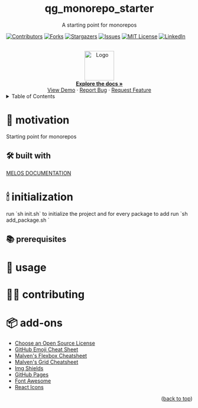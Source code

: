 <div id="top"></div>

<h1 align="center">qg_monorepo_starter</h1>

<p align="center">A starting point for monorepos</p>


[![Contributors][contributors-shield]][contributors-url]
[![Forks][forks-shield]][forks-url]
[![Stargazers][stars-shield]][stars-url]
[![Issues][issues-shield]][issues-url]
[![MIT License][license-shield]][license-url]
[![LinkedIn][linkedin-shield]][linkedin-url]



<!-- PROJECT LOGO -->
<br />
<div align="center">
    <a href="https://github.com/othneildrew/Best-README-Template">
        <img src="images/logo.png" alt="Logo" width="80" height="80">
    </a>
    <br>
    <a href="https://github.com/othneildrew/Best-README-Template"><strong>Explore the docs »</strong></a>
    <br />
    <a href="https://github.com/othneildrew/Best-README-Template">View Demo</a>
    ·
    <a href="https://github.com/othneildrew/Best-README-Template/issues">Report Bug</a>
    ·
    <a href="https://github.com/othneildrew/Best-README-Template/issues">Request Feature</a>
</div>



<!-- TABLE OF CONTENTS -->
<details>
  <summary>Table of Contents</summary>
  <ol>
    <li>
      <a href="#motivation">motivation</a>
      <ul>
        <li><a href="#built-with">built with</a></li>
      </ul>
    </li>
    <li>
      <a href="#initialization">initialization</a>
      <ul>
        <li><a href="#prerequisites">prerequisites</a></li>
      </ul>
    </li>
    <li><a href="#usage">usage</a></li>
    <li><a href="#contributing">contributing</a></li>
    <li><a href="#add-ons">add-ons</a></li>
  </ol>
</details>

<h1 id="add-ons">🚀 motivation</h1>

<p>Starting point for monorepos </p>

<h2 id="built-with">🛠 built with</h2>

[MELOS DOCUMENTATION](https://melos.invertase.dev/getting-started)

<h1 id="initialization">🕯 initialization</h1>

<p>run `sh init.sh` to initialize the project and for every package to add run `sh add_package.sh <URI> <NAME>` </p>

<h2 id="prerequisites">📚 prerequisites</h2>

<h1 id="usage">💨 usage</h1>

<h1 id="contributing">👯‍♀️ contributing</h1>

<h1 id="add-ons">📦 add-ons</h1>

* [Choose an Open Source License](https://choosealicense.com)
* [GitHub Emoji Cheat Sheet](https://www.webpagefx.com/tools/emoji-cheat-sheet)
* [Malven's Flexbox Cheatsheet](https://flexbox.malven.co/)
* [Malven's Grid Cheatsheet](https://grid.malven.co/)
* [Img Shields](https://shields.io)
* [GitHub Pages](https://pages.github.com)
* [Font Awesome](https://fontawesome.com)
* [React Icons](https://react-icons.github.io/react-icons/search)

<p align="right">(<a href="#top">back to top</a>)</p>



<!-- MARKDOWN LINKS & IMAGES -->
<!-- https://www.markdownguide.org/basic-syntax/#reference-style-links -->
[contributors-shield]: https://img.shields.io/github/contributors/othneildrew/Best-README-Template.svg?style=for-the-badge
[contributors-url]: https://github.com/othneildrew/Best-README-Template/graphs/contributors
[forks-shield]: https://img.shields.io/github/forks/othneildrew/Best-README-Template.svg?style=for-the-badge
[forks-url]: https://github.com/othneildrew/Best-README-Template/network/members
[stars-shield]: https://img.shields.io/github/stars/othneildrew/Best-README-Template.svg?style=for-the-badge
[stars-url]: https://github.com/othneildrew/Best-README-Template/stargazers
[issues-shield]: https://img.shields.io/github/issues/othneildrew/Best-README-Template.svg?style=for-the-badge
[issues-url]: https://github.com/othneildrew/Best-README-Template/issues
[license-shield]: https://img.shields.io/github/license/othneildrew/Best-README-Template.svg?style=for-the-badge
[license-url]: https://github.com/othneildrew/Best-README-Template/blob/master/LICENSE.txt
[linkedin-shield]: https://img.shields.io/badge/-LinkedIn-black.svg?style=for-the-badge&logo=linkedin&colorB=555
[linkedin-url]: https://linkedin.com/in/othneildrew
[product-screenshot]: images/screenshot.png
